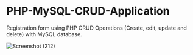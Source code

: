 # PHP-MySQL-CRUD-Application
Registration form using  PHP CRUD Operations (Create, edit, update and delete) with MySQL database.


![Screenshot (212)](https://user-images.githubusercontent.com/37483598/86475776-e7b40200-bd62-11ea-9f1a-ff0d5921ebe9.png)
